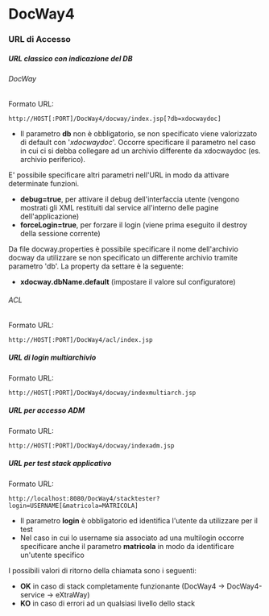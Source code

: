 # DocWay4

### URL di Accesso

##### URL classico con indicazione del DB

###### DocWay

Formato URL:
```
http://HOST[:PORT]/DocWay4/docway/index.jsp[?db=xdocwaydoc]
```

* Il parametro **db** non è obbligatorio, se non specificato viene valorizzato di default con '*xdocwaydoc*'. Occorre specificare il parametro nel caso in cui ci si debba collegare ad un archivio differente da xdocwaydoc (es. archivio periferico).

E' possibile specificare altri parametri nell'URL in modo da attivare determinate funzioni.
* **debug=true**, per attivare il debug dell'interfaccia utente (vengono mostrati gli XML restituiti dal service all'interno delle pagine dell'applicazione)
* **forceLogin=true**, per forzare il login (viene prima eseguito il destroy della sessione corrente)

Da file docway.properties è possibile specificare il nome dell'archivio docway da utilizzare se non specificato un differente archivio tramite parametro 'db'. La property da settare è la seguente:
* **xdocway.dbName.default** (impostare il valore sul configuratore)

###### ACL

Formato URL:
```
http://HOST[:PORT]/DocWay4/acl/index.jsp
```

##### URL di login multiarchivio

Formato URL:
```
http://HOST[:PORT]/DocWay4/docway/indexmultiarch.jsp
```

##### URL per accesso ADM

Formato URL:
```
http://HOST[:PORT]/DocWay4/docway/indexadm.jsp
```
##### URL per test stack applicativo

Formato URL:
```
http://localhost:8080/DocWay4/stacktester?login=USERNAME[&matricola=MATRICOLA]
```

* Il parametro **login** è obbligatorio ed identifica l'utente da utilizzare per il test
* Nel caso in cui lo username sia associato ad una multilogin occorre specificare anche il parametro **matricola** in modo da identificare un'utente specifico

I possibili valori di ritorno della chiamata sono i seguenti:
* **OK** in caso di stack completamente funzionante (DocWay4 -> DocWay4-service -> eXtraWay)
* **KO** in caso di errori ad un qualsiasi livello dello stack
